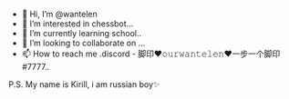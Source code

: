 - 👋 Hi, I’m @wantelen
- 👀 I’m interested in chessbot...
- 🌱 I’m currently learning school..
- 💞️ I’m looking to collaborate on ...
- 📫 How to reach me .discord - 脚印♥𝚘𝚞𝚛𝚠𝚊𝚗𝚝𝚎𝚕𝚎𝚗♥一步一个脚印#7777..

<!---
wantelen/wantelen is a ✨ special ✨ repository because its `README.md` (this file) appears on your GitHub profile.
You can click the Preview link to take a look at your changes.
---> P.S. My name is Kirill, i am russian boy✨
